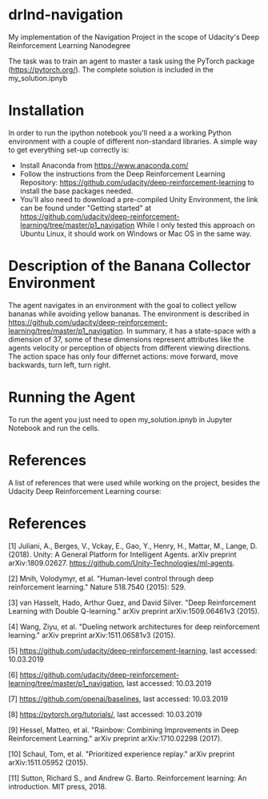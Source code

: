 # drlnd-navigation
My implementation of the Navigation Project in the scope of Udacity's Deep Reinforcement Learning Nanodegree

The task was to train an agent to master a task using the PyTorch package (https://pytorch.org/).
The complete solution is included in the my_solution.ipnyb

# Installation
In order to run the ipython notebook you'll need a a working Python environment with a couple of different non-standard libraries.
A simple way to get everything set-up correctly is:
- Install Anaconda from https://www.anaconda.com/
- Follow the instructions from the Deep Reinforcement Learning Repository: https://github.com/udacity/deep-reinforcement-learning
to install the base packages needed.
- You'll also need to download a pre-compiled Unity Environment, the link can be found under "Getting started" at 
https://github.com/udacity/deep-reinforcement-learning/tree/master/p1_navigation
While I only tested this approach on Ubuntu Linux, it should work on Windows or Mac OS in the same way.

# Description of the Banana Collector Environment
The agent navigates in an environment with the goal to collect yellow bananas while avoiding yellow bananas.
The environment is described in https://github.com/udacity/deep-reinforcement-learning/tree/master/p1_navigation.
In summary, it has a state-space with a dimension of 37, some of these dimensions represent attributes like the agents velocity
or perception of objects from different viewing directions. 
The action space has only four differnet actions: move forward, move backwards, turn left, turn right.

# Running the Agent
To run the agent you just need to open my_solution.ipnyb in Jupyter Notebook and run the cells.

# References
A list of references that were used while working on the project, besides the Udacity Deep Reinforcement Learning course:
# References

[1] Juliani, A., Berges, V., Vckay, E., Gao, Y., Henry, H., Mattar, M., Lange, D. (2018). Unity: A General Platform for Intelligent Agents. arXiv preprint arXiv:1809.02627. https://github.com/Unity-Technologies/ml-agents.

[2] Mnih, Volodymyr, et al. "Human-level control through deep reinforcement learning." Nature 518.7540 (2015): 529.

[3] van Hasselt, Hado, Arthur Guez, and David Silver. "Deep Reinforcement Learning with Double Q-learning." arXiv preprint arXiv:1509.06461v3 (2015).

[4] Wang, Ziyu, et al. "Dueling network architectures for deep reinforcement learning." arXiv preprint arXiv:1511.06581v3 (2015).

[5] https://github.com/udacity/deep-reinforcement-learning, last accessed: 10.03.2019

[6] https://github.com/udacity/deep-reinforcement-learning/tree/master/p1_navigation, last accessed: 10.03.2019

[7] https://github.com/openai/baselines, last accessed: 10.03.2019

[8] https://pytorch.org/tutorials/, last accessed: 10.03.2019

[9] Hessel, Matteo, et al. "Rainbow: Combining Improvements in Deep Reinforcement Learning." arXiv preprint arXiv:1710.02298 (2017).

[10] Schaul, Tom, et al. "Prioritized experience replay." arXiv preprint arXiv:1511.05952 (2015).

[11] Sutton, Richard S., and Andrew G. Barto. Reinforcement learning: An introduction. MIT press, 2018.
